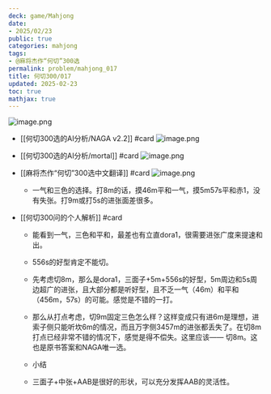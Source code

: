 ```yaml
---
deck: game/Mahjong
date:
- 2025/02/23
public: true
categories: mahjong
tags:
- @麻将杰作“何切”300选
permalink: problem/mahjong_017
title: 何切300/017
updated: 2025-02-23
toc: true
mathjax: true
---
```


![image.png](/assets/image_1740284168167_0.png)

  + [[何切300选的AI分析/NAGA v2.2]] #card
![image.png](/assets/image_1740284176274_0.png)

  + [[何切300选的AI分析/mortal]] #card
![image.png](/assets/image_1740284183309_0.png)

  + [[麻将杰作“何切”300选中文翻译]] #card
![image.png](/assets/image_1740284193146_0.png)

    + 一气和三色的选择。打8m的话，摸46m平和一气，摸5m57s平和赤1，没有失张。打9m或打5s的进张面差很多。

  + [[何切300问的个人解析]] #card
    + 能看到一气，三色和平和，最差也有立直dora1，很需要进张广度来提速和出。

    + 556s的好型肯定不能切。

    + 先考虑切8m，那么是dora1，三面子+5m+556s的好型，5m周边和5s周边超广的进张，且大部分都是听好型，且不乏一气（46m）和平和（456m，57s）的可能。感觉是不错的一打。

    + 那么从打点考虑，切9m固定三色怎么样？这样变成只有进6m是理想，进索子侧只能听坎6m的情况，而且万字侧3457m的进张都丢失了。在切8m打点已经非常不错的情况下，感觉是得不偿失。这里应该——
切8m。这也是原书答案和NAGA唯一选。

    + 小结

    + 三面子+中张+AAB是很好的形状，可以充分发挥AAB的灵活性。
